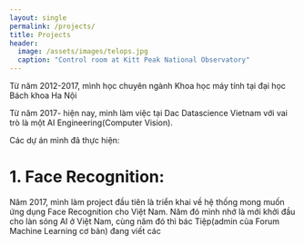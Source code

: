 ```yaml
---
layout: single
permalink: /projects/
title: Projects
header:
  image: /assets/images/telops.jpg
  caption: "Control room at Kitt Peak National Observatory"
---
```



Từ năm 2012-2017, mình học chuyên ngành Khoa học máy tính tại đại học Bách khoa Ha Nội

Từ năm 2017- hiện nay, mình làm việc tại Dac Datascience Vietnam với vai trò là một AI Engineering(Computer Vision). 

Các dự án mình đã thực hiện:

# 1. Face Recognition:
Năm 2017, mình làm project đầu tiên là triển khai về hệ thống mong muốn ứng dụng Face Recognition cho Việt Nam.
Năm đó mình nhớ là mới khởi đầu cho làn sóng AI ở Việt Nam, cùng năm đó thì bác Tiệp(admin của Forum Machine Learning cơ bản) đang viết các 

